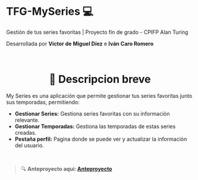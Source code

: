 # TFG-MySeries 💻

Gestión de tus series favoritas | Proyecto fin de grado - CPIFP Alan Turing

Desarrollada por **Víctor de Miguel Díez** e **Iván Caro Romero**

<br>

<h1 align="center"> 📌 Descripcion breve </h1>

My Series es una aplicación que permite gestionar tus series favoritas junto sus temporadas, permitiendo:

- **Gestionar Series:** Gestiona series favoritas con su información relevante.
- **Gestionar Temporadas:** Gestiona las temporadas de estas series creadas.
- **Pestaña perfil:** Pagina donde se puede ver y actualizar la información del usuario.

<br>

> 🔍 **Anteproyecto aqui: [Anteproyecto](https://faithful-carpenter-baf.notion.site/My-Series-Anteproyecto-1d234aae682d8048a8d4fba96f177874?pvs=4)**
